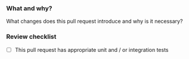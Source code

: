 ### What and why?

What changes does this pull request introduce and why is it necessary?

### Review checklist

- [ ] This pull request has appropriate unit and / or integration tests 

